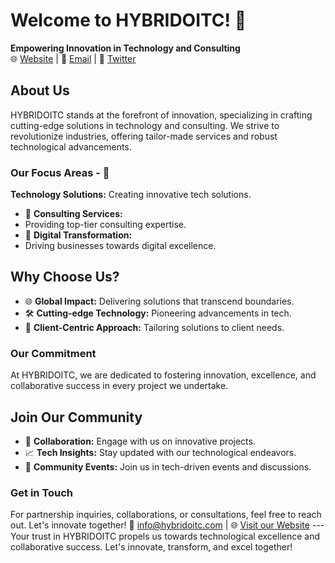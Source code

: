 # Welcome to HYBRIDOITC! 🚀  
**Empowering Innovation in Technology and Consulting**  
🌐 [Website](https://www.hybridoitc.com) | 📧 [Email](mailto:info@hybridoitc.com) | 📱 [Twitter](https://twitter.com/hybridoitc)  
## About Us 
HYBRIDOITC stands at the forefront of innovation, specializing in crafting cutting-edge solutions in technology and consulting. We strive to revolutionize industries, offering tailor-made services and robust technological advancements.  
### Our Focus Areas  - 🌟 
**Technology Solutions:**
Creating innovative tech solutions. 
- 💼 **Consulting Services:**
- Providing top-tier consulting expertise.
- 🚀 **Digital Transformation:**
- Driving businesses towards digital excellence.
## Why Choose Us?  
- 🌐 **Global Impact:**
  Delivering solutions that transcend boundaries.
- 🛠️ **Cutting-edge Technology:**
  Pioneering advancements in tech.
- 🤝 **Client-Centric Approach:**
  Tailoring solutions to client needs.

### Our Commitment 
At HYBRIDOITC, we are dedicated to fostering innovation, excellence, and collaborative success in every project we undertake.  
## Join Our Community  
- 💬 **Collaboration:**
  Engage with us on innovative projects.
- 📈 **Tech Insights:**
  Stay updated with our technological endeavors.
- 🎉 **Community Events:**
  Join us in tech-driven events and discussions.
### Get in Touch 
For partnership inquiries, collaborations, or consultations, feel free to reach out. Let's innovate together!  📧 [info@hybridoitc.com](mailto:info@hybridoitc.com) | 🌐 [Visit our Website](https://www.hybridoitc.com/contact)  ---  Your trust in HYBRIDOITC propels us towards technological excellence and collaborative success. Let's innovate, transform, and excel together!
